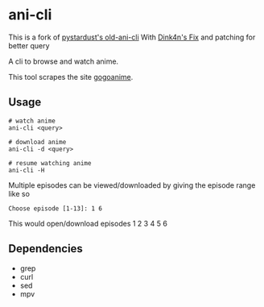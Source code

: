 # ani-cli

This is a fork of [pystardust's old-ani-cli](https://github.com/pystardust/ani-cli/tree/old-ani-cli)
With [Dink4n's Fix](https://github.com/Dink4n/ani-cli) and patching for better query

A cli to browse and watch anime.

This tool scrapes the site [gogoanime](https://gogoanime.vc).


## Usage

	# watch anime
	ani-cli <query>

	# download anime
	ani-cli -d <query>

	# resume watching anime
	ani-cli -H

Multiple episodes can be viewed/downloaded by giving the episode range like so

	Choose episode [1-13]: 1 6

This would open/download episodes 1 2 3 4 5 6

## Dependencies

* grep
* curl
* sed
* mpv
